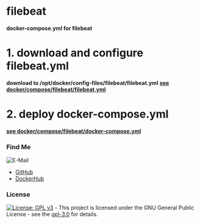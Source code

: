 # filebeat

**docker-compose.yml for filebeat**

# 1. download and configure filebeat.yml <a name="filebeat"></a>

**download to /opt/docker/config-files/filebeat/filebeat.yml**
**[see docker/compose/filebeat/filebeat.yml](https://github.com/3x3cut0r/vps/blob/main/docker/compose/filebeat/filebeat.yml)**


# 2. deploy docker-compose.yml <a name="deploy"></a>

**[see docker/compose/filebeat/docker-compose.yml](https://github.com/3x3cut0r/vps/blob/main/docker/compose/filebeat/docker-compose.yml)**

### Find Me <a name="findme"></a>

![E-Mail](https://img.shields.io/badge/E--Mail-executor55%40gmx.de-red)

- [GitHub](https://github.com/3x3cut0r)
- [DockerHub](https://hub.docker.com/u/3x3cut0r)

### License <a name="license"></a>

[![License: GPL v3](https://img.shields.io/badge/License-GPLv3-blue.svg)](https://www.gnu.org/licenses/gpl-3.0) - This project is licensed under the GNU General Public License - see the [gpl-3.0](https://www.gnu.org/licenses/gpl-3.0.en.html) for details.
